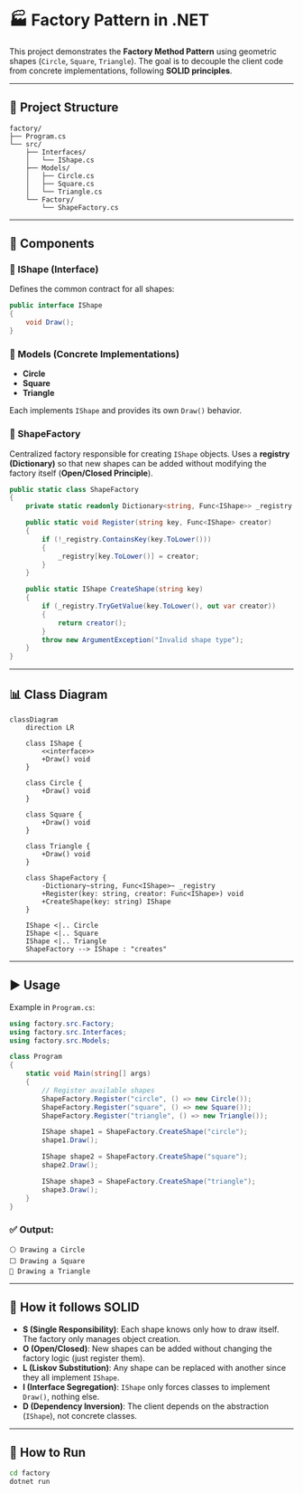 # 🏭 Factory Pattern in .NET

This project demonstrates the **Factory Method Pattern** using geometric shapes (`Circle`, `Square`, `Triangle`).
The goal is to decouple the client code from concrete implementations, following **SOLID principles**.

---

## 📂 Project Structure

```
factory/
├── Program.cs
└── src/
    ├── Interfaces/
    │   └── IShape.cs
    ├── Models/
    │   ├── Circle.cs
    │   ├── Square.cs
    │   └── Triangle.cs
    └── Factory/
        └── ShapeFactory.cs
```

---

## 🧩 Components

### 🔹 IShape (Interface)

Defines the common contract for all shapes:

```csharp
public interface IShape
{
    void Draw();
}
```

### 🔹 Models (Concrete Implementations)

- **Circle**
- **Square**
- **Triangle**

Each implements `IShape` and provides its own `Draw()` behavior.

### 🔹 ShapeFactory

Centralized factory responsible for creating `IShape` objects.
Uses a **registry (Dictionary)** so that new shapes can be added without modifying the factory itself (**Open/Closed Principle**).

```csharp
public static class ShapeFactory
{
    private static readonly Dictionary<string, Func<IShape>> _registry = new();

    public static void Register(string key, Func<IShape> creator)
    {
        if (!_registry.ContainsKey(key.ToLower()))
        {
            _registry[key.ToLower()] = creator;
        }
    }

    public static IShape CreateShape(string key)
    {
        if (_registry.TryGetValue(key.ToLower(), out var creator))
        {
            return creator();
        }
        throw new ArgumentException("Invalid shape type");
    }
}
```

---

## 📊 Class Diagram

```mermaid
classDiagram
    direction LR

    class IShape {
        <<interface>>
        +Draw() void
    }

    class Circle {
        +Draw() void
    }

    class Square {
        +Draw() void
    }

    class Triangle {
        +Draw() void
    }

    class ShapeFactory {
        -Dictionary~string, Func<IShape>~ _registry
        +Register(key: string, creator: Func<IShape>) void
        +CreateShape(key: string) IShape
    }

    IShape <|.. Circle
    IShape <|.. Square
    IShape <|.. Triangle
    ShapeFactory --> IShape : "creates"
```

---

## ▶️ Usage

Example in `Program.cs`:

```csharp
using factory.src.Factory;
using factory.src.Interfaces;
using factory.src.Models;

class Program
{
    static void Main(string[] args)
    {
        // Register available shapes
        ShapeFactory.Register("circle", () => new Circle());
        ShapeFactory.Register("square", () => new Square());
        ShapeFactory.Register("triangle", () => new Triangle());

        IShape shape1 = ShapeFactory.CreateShape("circle");
        shape1.Draw();

        IShape shape2 = ShapeFactory.CreateShape("square");
        shape2.Draw();

        IShape shape3 = ShapeFactory.CreateShape("triangle");
        shape3.Draw();
    }
}
```

### ✅ Output:

```
⚪ Drawing a Circle
⬜ Drawing a Square
🔺 Drawing a Triangle
```

---

## 📌 How it follows SOLID

- **S (Single Responsibility)**: Each shape knows only how to draw itself. The factory only manages object creation.
- **O (Open/Closed)**: New shapes can be added without changing the factory logic (just register them).
- **L (Liskov Substitution)**: Any shape can be replaced with another since they all implement `IShape`.
- **I (Interface Segregation)**: `IShape` only forces classes to implement `Draw()`, nothing else.
- **D (Dependency Inversion)**: The client depends on the abstraction (`IShape`), not concrete classes.

---

## 🚀 How to Run

```bash
cd factory
dotnet run
```
